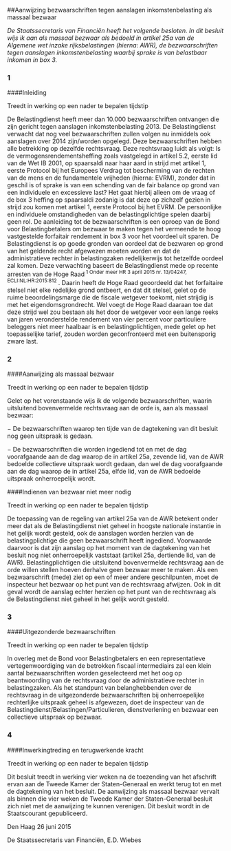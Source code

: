 <meta http-equiv='Content-Type' content='text/html; charset=utf-8' />

##Aanwijzing bezwaarschriften tegen aanslagen inkomstenbelasting als massaal bezwaar

*De Staatssecretaris van Financiën heeft het volgende besloten.*      *In dit besluit wijs ik aan als massaal bezwaar als bedoeld in artikel 25a van de Algemene wet inzake rijksbelastingen (hierna: AWR), de bezwaarschriften tegen aanslagen inkomstenbelasting waarbij sprake is van belastbaar inkomen in box 3.*    
### 1  

####Inleiding

Treedt in werking op een nader te bepalen tijdstip 

De Belastingdienst heeft meer dan 10.000 bezwaarschriften ontvangen die zijn gericht tegen aanslagen inkomstenbelasting 2013. De Belastingdienst verwacht dat nog veel bezwaarschriften zullen volgen nu inmiddels ook aanslagen over 2014 zijn/worden opgelegd. Deze bezwaarschriften hebben alle betrekking op dezelfde rechtsvraag. Deze rechtsvraag luidt als volgt: Is de vermogensrendementsheffing zoals vastgelegd in artikel 5.2, eerste lid van de Wet IB 2001, op spaarsaldi naar haar aard in strijd met artikel 1, eerste Protocol bij het Europees Verdrag tot bescherming van de rechten van de mens en de fundamentele vrijheden (hierna: EVRM), zonder dat in geschil is of sprake is van een schending van de fair balance op grond van een individuele en excessieve last? Het gaat hierbij alleen om de vraag of de box 3 heffing op spaarsaldi zodanig is dat deze op zichzelf gezien in strijd zou komen met artikel 1, eerste Protocol bij het EVRM. De persoonlijke en individuele omstandigheden van de belastingplichtige spelen daarbij geen rol. De aanleiding tot de bezwaarschriften is een oproep van de Bond voor Belastingbetalers om bezwaar te maken tegen het vermeende te hoog vastgestelde forfaitair rendement in box 3 voor het voordeel uit sparen. De Belastingdienst is op goede gronden van oordeel dat de bezwaren op grond van het geldende recht afgewezen moeten worden en dat de administratieve rechter in belastingzaken redelijkerwijs tot hetzelfde oordeel zal komen. Deze verwachting baseert de Belastingdienst mede op recente arresten van de Hoge Raad<sup> 1 Onder meer HR 3 april 2015 nr. 13/04247, ECLI:NL:HR:2015:812 </sup>. Daarin heeft de Hoge Raad geoordeeld dat het forfaitaire stelsel niet elke redelijke grond ontbeert, en dat dit stelsel, gelet op de ruime beoordelingsmarge die de fiscale wetgever toekomt, niet strijdig is met het eigendomsgrondrecht. Wel voegt de Hoge Raad daaraan toe dat deze strijd wel zou bestaan als het door de wetgever voor een lange reeks van jaren veronderstelde rendement van vier percent voor particuliere beleggers niet meer haalbaar is en belastingplichtigen, mede gelet op het toepasselijke tarief, zouden worden geconfronteerd met een buitensporig zware last.    
### 2  

####Aanwijzing als massaal bezwaar

Treedt in werking op een nader te bepalen tijdstip 

Gelet op het vorenstaande wijs ik de volgende bezwaarschriften, waarin uitsluitend bovenvermelde rechtsvraag aan de orde is, aan als massaal bezwaar: 

− De bezwaarschriften waarop ten tijde van de dagtekening van dit besluit nog geen uitspraak is gedaan.  

− De bezwaarschriften die worden ingediend tot en met de dag voorafgaande aan de dag waarop de in artikel 25a, zevende lid, van de AWR bedoelde collectieve uitspraak wordt gedaan, dan wel de dag voorafgaande aan de dag waarop de in artikel 25a, elfde lid, van de AWR bedoelde uitspraak onherroepelijk wordt.     

####Indienen van bezwaar niet meer nodig

Treedt in werking op een nader te bepalen tijdstip 

De toepassing van de regeling van artikel 25a van de AWR betekent onder meer dat als de Belastingdienst niet geheel in hoogste nationale instantie in het gelijk wordt gesteld, ook de aanslagen worden herzien van de belastingplichtige die geen bezwaarschrift heeft ingediend. Voorwaarde daarvoor is dat zijn aanslag op het moment van de dagtekening van het besluit nog niet onherroepelijk vaststaat (artikel 25a, dertiende lid, van de AWR). Belastingplichtigen die uitsluitend bovenvermelde rechtsvraag aan de orde willen stellen hoeven derhalve geen bezwaar meer te maken. Als een bezwaarschrift (mede) ziet op een of meer andere geschilpunten, moet de inspecteur het bezwaar op het punt van de rechtsvraag afwijzen. Ook in dit geval wordt de aanslag echter herzien op het punt van de rechtsvraag als de Belastingdienst niet geheel in het gelijk wordt gesteld.     
### 3  

####Uitgezonderde bezwaarschriften

Treedt in werking op een nader te bepalen tijdstip 

In overleg met de Bond voor Belastingbetalers en een representatieve vertegenwoordiging van de betrokken fiscaal intermediairs zal een klein aantal bezwaarschriften worden geselecteerd met het oog op beantwoording van de rechtsvraag door de administratieve rechter in belastingzaken. Als het standpunt van belanghebbenden over de rechtsvraag in de uitgezonderde bezwaarschriften bij onherroepelijke rechterlijke uitspraak geheel is afgewezen, doet de inspecteur van de Belastingdienst/Belastingen/Particulieren, dienstverlening en bezwaar een collectieve uitspraak op bezwaar.    
### 4  

####Inwerkingtreding en terugwerkende kracht

Treedt in werking op een nader te bepalen tijdstip 

Dit besluit treedt in werking vier weken na de toezending van het afschrift ervan aan de Tweede Kamer der Staten-Generaal en werkt terug tot en met de dagtekening van het besluit. De aanwijzing als massaal bezwaar vervalt als binnen die vier weken de Tweede Kamer der Staten-Generaal besluit zich niet met de aanwijzing te kunnen verenigen.      Dit besluit wordt in de Staatscourant gepubliceerd.   

Den Haag 
26 juni 2015   

De 
Staatssecretaris van Financiën, 
E.D. Wiebes     
